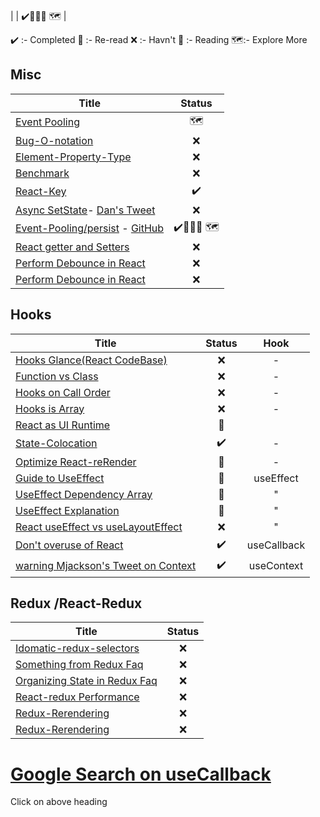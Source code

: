 | []() | ✔️🔄❌📖 🗺 |

✔️ :- Completed
🔄 :- Re-read
❌ :- Havn't
📖 :- Reading
🗺:- Explore More

## Misc

| Title | Status |
| ------------- |:-------------:|
| [Event Pooling](https://stackoverflow.com/questions/63438752/my-react-event-pooling-pseudo-example-makes-sense) | 🗺 |
| [Bug-O-notation](https://overreacted.io/the-bug-o-notation/) | ❌ |
| [Element-Property-Type](https://overreacted.io/why-do-react-elements-have-typeof-property/) | ❌ |
| [Benchmark](https://medium.com/@dan_abramov/this-benchmark-is-indeed-flawed-c3d6b5b6f97f) | ❌ |
| [React-Key](https://kentcdodds.com/blog/understanding-reacts-key-prop) | ✔️ |
| [Async SetState](https://github.com/facebook/react/issues/11527)- [Dan's Tweet](https://twitter.com/dan_abramov/status/959507572951797761) | ❌ |
| [Event-Pooling/persist](https://medium.com/@brunogarciagonzalez/reactjs-events-exploration-a295505016f1)  - [GitHub](https://github.com/brunogarciagonzalez/React-Events-Exploration-Demo) | ✔️🔄❌📖 🗺 |
| [React getter and Setters](https://javascriptbit.com/react-design-patterns-prop-getters-render-props/) | ❌ |
| [Perform Debounce in React](https://stackoverflow.com/questions/23123138/perform-debounce-in-react-js) | ❌ |
| [Perform Debounce in React](https://stackoverflow.com/questions/23123138/perform-debounce-in-react-js) | ❌ |

## Hooks

| Title | Status | Hook |
| ------------- |:-------------:|:-------------:|
| [Hooks Glance(React CodeBase)](https://github.com/facebook/react/blob/master/packages/react-reconciler/src/ReactFiberHooks.new.js) | ❌| - |
| [Function vs Class](https://overreacted.io/how-are-function-components-different-from-classes/) | ❌ | - |
| [Hooks on Call Order](https://overreacted.io/why-do-hooks-rely-on-call-order/) | ❌ | - |
| [Hooks is Array](https://medium.com/@ryardley/react-hooks-not-magic-just-arrays-cd4f1857236e) | ❌ | - |
| [React as UI Runtime](https://overreacted.io/react-as-a-ui-runtime/) | 🔄 | |
| [State-Colocation](https://kentcdodds.com/blog/state-colocation-will-make-your-react-app-faster) | ✔️ | - |
| [Optimize React-reRender](https://kentcdodds.com/blog/optimize-react-re-renders) | 🔄 | - |
| [Guide to UseEffect ](https://overreacted.io/a-complete-guide-to-useeffect/) | 🔄 | useEffect |
| [UseEffect Dependency Array](https://dennyscott.io/use-effect-dependency-array/) | 🔄| " |
| [UseEffect Explanation](https://dmitripavlutin.com/react-useeffect-explanation/) | 🔄 | " |
| [React useEffect vs useLayoutEffect](https://kentcdodds.com/blog/useeffect-vs-uselayouteffect) | ❌ | " |
| [Don't overuse of React](https://dmitripavlutin.com/dont-overuse-react-usecallback/) | ✔️ |useCallback |
| [warning Mjackson's Tweet on Context ](https://twitter.com/mjackson/status/1195495535483817984) | ✔️ | useContext|


##  Redux /React-Redux
| Title | Status | 
| ------------- |:-------------:|
|[Idomatic-redux-selectors](https://blog.isquaredsoftware.com/2017/12/idiomatic-redux-using-reselect-selectors/) | ❌ |
|[Something from Redux Faq](https://redux.js.org/faq) | ❌ |
|[Organizing State in Redux Faq](https://redux.js.org/faq/organizing-state#do-i-have-to-put-all-my-state-into-redux-should-i-ever-use-reacts-setstate) | ❌ |
|[React-redux Performance](https://react-redux.js.org/using-react-redux/connect-mapstate#mapstatetoprops-and-performance) | ❌ |
|[Redux-Rerendering](https://spin.atomicobject.com/2018/04/02/redux-rerendering/) | ❌ |
|[Redux-Rerendering](https://spin.atomicobject.com/2018/04/02/redux-rerendering/) | ❌ |



# [Google Search on useCallback](https://www.google.com/search?q=usecallback&client=firefox-b-d&sxsrf=ALeKk00ulWcQTsStfEQpCKkGK5wUZc2qJw%3A1627043709534&ei=fbf6YO71H5KP4-EP2-WQSA&oq=usecallback&gs_lcp=Cgdnd3Mtd2l6EAMyBAgjECcyBwgAELEDEEMyBQgAEJECMgUIABCRAjIECAAQQzIECAAQQzICCAAyBAgAEEMyBAgAEEMyAggAOgcIABBHELADOgcIABCwAxBDOg4ILhCxAxCDARDHARCjAjoICAAQsQMQgwE6BQgAELEDOgQIABAKSgQIQRgAUJcTWPcsYIIvaAFwAngAgAG9AogBhxSSAQcwLjUuNi4xmAEAoAEBqgEHZ3dzLXdpesgBCsABAQ&sclient=gws-wiz&ved=0ahUKEwiuqNySmvnxAhWSxzgGHdsyBAkQ4dUDCA4&uact=5)

Click on above heading 
